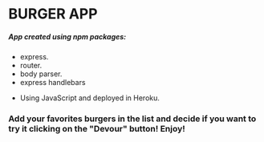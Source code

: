 # BURGER APP 

##### App created using npm packages: 
- express.
- router.
- body parser.
- express handlebars

* Using JavaScript and deployed in Heroku.

### Add your favorites burgers in the list and decide if you want to try it clicking on the "Devour" button! Enjoy! 


